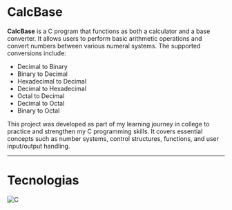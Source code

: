 # CalcBase

**CalcBase** is a C program that functions as both a calculator and a base converter. It allows users to perform basic arithmetic operations and convert numbers between various numeral systems. 
The supported conversions include:

- Decimal to Binary
- Binary to Decimal
- Hexadecimal to Decimal
- Decimal to Hexadecimal
- Octal to Decimal
- Decimal to Octal
- Binary to Octal

This project was developed as part of my learning journey in college to practice and strengthen my C programming skills. It covers essential concepts such as number systems, control structures, functions, and user input/output handling.

<hr>

# Tecnologias

![C](https://img.shields.io/badge/c-%2300599C.svg?style=for-the-badge&logo=c&logoColor=white)
